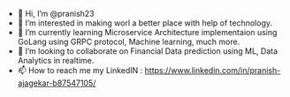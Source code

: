 - 👋 Hi, I’m @pranish23
- 👀 I’m interested in making worl a better place with help of technology.
- 🌱 I’m currently learning Microservice Architecture implementaion using GoLang using GRPC protocol, Machine learning, much more.
- 💞️ I’m looking to collaborate on Financial Data prediction using ML, Data Analytics in realtime.
- 📫 How to reach me my LinkedIN : https://www.linkedin.com/in/pranish-ajagekar-b87547105/ 

<!---
pranish23/pranish23 is a ✨ special ✨ repository because its `README.md` (this file) appears on your GitHub profile.
You can click the Preview link to take a look at your changes.
--->
